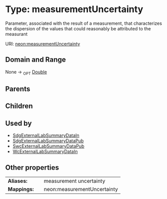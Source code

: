 
# Type: measurementUncertainty


Parameter, associated with the result of a measurement, that characterizes the dispersion of the values that could reasonably be attributed to the measurant

URI: [neon:measurementUncertainty](https://data.neonscience.org/measurementUncertainty)


## Domain and Range

None ->  <sub>OPT</sub> [Double](types/Double.md)

## Parents


## Children


## Used by

 * [SdgExternalLabSummaryDataIn](SdgExternalLabSummaryDataIn.md)
 * [SdgExternalLabSummaryDataPub](SdgExternalLabSummaryDataPub.md)
 * [SwcExternalLabSummaryDataPub](SwcExternalLabSummaryDataPub.md)
 * [WcExternalLabSummaryDataIn](WcExternalLabSummaryDataIn.md)

## Other properties

|  |  |  |
| --- | --- | --- |
| **Aliases:** | | measurement uncertainty |
| **Mappings:** | | neon:measurementUncertainty |

